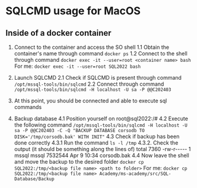 # SQLCMD usage for MacOS
## Inside of a docker container

1. Connect to the container and access the SO shell
	1.1 Obtain the container's name through command
		`docker ps`
	1.2 Connect to the shell through command
		`docker exec -it --user=root <container name> bash`
		For me: `docker exec -it --user=root SQL2022 bash`

2. Launch SQLCMD
	2.1 Check if SQLCMD is present through command
		`/opt/mssql-tools/bin/sqlcmd`
	2.2 Connect through command
		`/opt/mssql-tools/bin/sqlcmd -H localhost -U sa -P @@C202403`

3. At this point, you should be connected and able to execute sql commands

4. Backup database
	4.1 Position yourself on root@sql2022:/#
	4.2 Execute the following command
		`/opt/mssql-tools/bin/sqlcmd -H localhost -U sa -P @@C202403 -C -Q "BACKUP DATABASE corsodb TO DISK='/tmp/corsodb.bak' WITH INIT"`
	4.3 Check if backup has been done correctly
		4.3.1 Run the command
			`ls -l /tmp`
		4.3.2. Check the output (it should be something along the lines of)
			total 7360
			-rw-r----- 1 mssql mssql 7532544 Apr  9 10:34 corsodb.bak
	4.4 Now leave the shell and move the backup to the desired folder
		`docker cp SQL2022:/tmp/<backup file name> <path to folder>`
		For me: `docker cp SQL2022:/tmp/<backup file name> Academy/ms-academy/src/SQL-Database/Backup`
